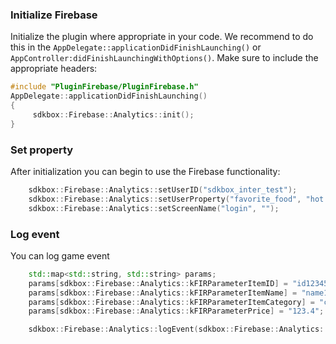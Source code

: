 ### Initialize Firebase
Initialize the plugin where appropriate in your code. We recommend to do this in the `AppDelegate::applicationDidFinishLaunching()` or `AppController:didFinishLaunchingWithOptions()`. Make sure to include the appropriate headers:
```cpp
#include "PluginFirebase/PluginFirebase.h"
AppDelegate::applicationDidFinishLaunching()
{
     sdkbox::Firebase::Analytics::init();
}
```

### Set property
After initialization you can begin to use the Firebase functionality:

```cpp
    sdkbox::Firebase::Analytics::setUserID("sdkbox_inter_test");
    sdkbox::Firebase::Analytics::setUserProperty("favorite_food", "hot pot");
    sdkbox::Firebase::Analytics::setScreenName("login", "");
```

### Log event
You can log game event

```cpp
    std::map<std::string, std::string> params;
    params[sdkbox::Firebase::Analytics::kFIRParameterItemID] = "id123456";
    params[sdkbox::Firebase::Analytics::kFIRParameterItemName] = "name123456";
    params[sdkbox::Firebase::Analytics::kFIRParameterItemCategory] = "category123456";
    params[sdkbox::Firebase::Analytics::kFIRParameterPrice] = "123.4";

    sdkbox::Firebase::Analytics::logEvent(sdkbox::Firebase::Analytics::kFIREventViewItem, params);
```
